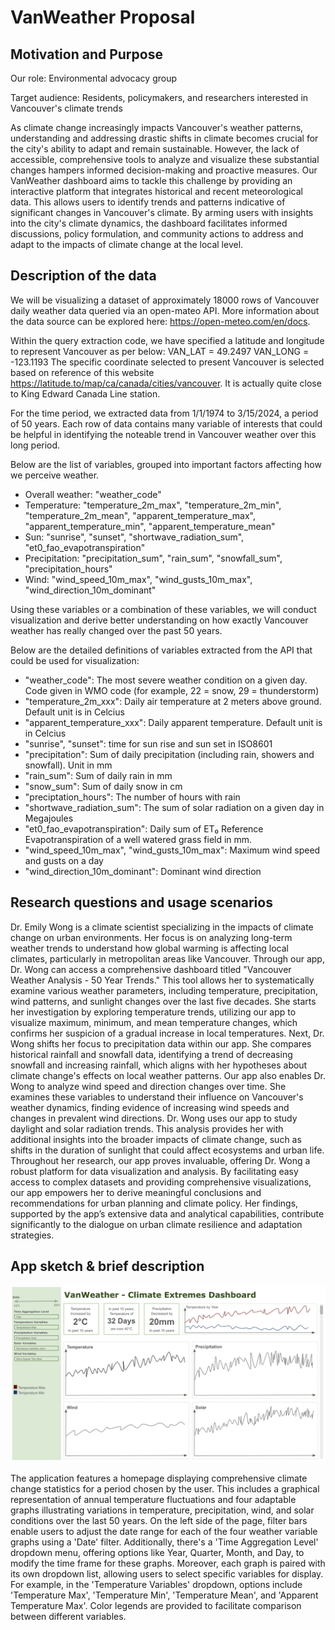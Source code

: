 # VanWeather Proposal

## Motivation and Purpose

Our role: Environmental advocacy group

Target audience: Residents, policymakers, and researchers interested in Vancouver's climate trends

As climate change increasingly impacts Vancouver's weather patterns, understanding and addressing drastic shifts in climate becomes crucial for the city's ability to adapt and remain sustainable. However, the lack of accessible, comprehensive tools to analyze and visualize these substantial changes hampers informed decision-making and proactive measures. Our VanWeather dashboard aims to tackle this challenge by providing an interactive platform that integrates historical and recent meteorological data. This allows users to identify trends and patterns indicative of significant changes in Vancouver's climate. By arming users with insights into the city's climate dynamics, the dashboard facilitates informed discussions, policy formulation, and community actions to address and adapt to the impacts of climate change at the local level.


## Description of the data

We will be visualizing a dataset of approximately 18000 rows of Vancouver daily weather data queried via an open-mateo 
API. More information about the data source can be explored here: https://open-meteo.com/en/docs.

Within the query extraction code, we have specified a latitude and longitude to represent Vancouver as per below:
VAN_LAT = 49.2497
VAN_LONG = -123.1193
The specific coordinate selected to present Vancouver is selected based on reference of this website 
https://latitude.to/map/ca/canada/cities/vancouver. It is actually quite close to King Edward Canada Line station. 

For the time period, we extracted data from 1/1/1974 to 3/15/2024, a period of 50 years. Each row of data contains 
many variable of interests that could be helpful in identifying the noteable trend in Vancouver weather over this long 
period. 

Below are the list of variables, grouped into important factors affecting how we perceive weather.
- Overall weather: "weather_code"
- Temperature: "temperature_2m_max", "temperature_2m_min", "temperature_2m_mean", "apparent_temperature_max", "apparent_temperature_min", "apparent_temperature_mean"
- Sun: "sunrise", "sunset", "shortwave_radiation_sum", "et0_fao_evapotranspiration"
- Precipitation: "precipitation_sum", "rain_sum", "snowfall_sum", "precipitation_hours"
- Wind: "wind_speed_10m_max", "wind_gusts_10m_max", "wind_direction_10m_dominant"

Using these variables or a combination of these variables, we will conduct visualization and derive better understanding 
on how exactly Vancouver weather has really changed over the past 50 years. 

Below are the detailed definitions of variables extracted from the API that could be used for visualization:
- "weather_code": The most severe weather condition on a given day. Code given in WMO code (for example, 22 = snow, 29 = thunderstorm)
- "temperature_2m_xxx": Daily air temperature at 2 meters above ground. Default unit is in Celcius
- "apparent_temperature_xxx": Daily apparent temperature. Default unit is in Celcius
- "sunrise", "sunset": time for sun rise and sun set in ISO8601
- "precipitation": Sum of daily precipitation (including rain, showers and snowfall). Unit in mm 
- "rain_sum": Sum of daily rain in mm
- "snow_sum": Sum of daily snow in cm
- "preciptation_hours": The number of hours with rain
- "shortwave_radiation_sum": 	The sum of solar radiation on a given day in Megajoules
- "et0_fao_evapotranspiration": Daily sum of ET₀ Reference Evapotranspiration of a well watered grass field in mm. 
- "wind_speed_10m_max", "wind_gusts_10m_max": Maximum wind speed and gusts on a day
- "wind_direction_10m_dominant": Dominant wind direction


## Research questions and usage scenarios

Dr. Emily Wong is a climate scientist specializing in the impacts of climate change on urban environments. Her focus is on analyzing long-term weather trends to understand how global warming is affecting local climates, particularly in metropolitan areas like Vancouver.
Through our app, Dr. Wong can access a comprehensive dashboard titled "Vancouver Weather Analysis - 50 Year Trends." This tool allows her to systematically examine various weather parameters, including temperature, precipitation, wind patterns, and sunlight changes over the last five decades. She starts her investigation by exploring temperature trends, utilizing our app to visualize maximum, minimum, and mean temperature changes, which confirms her suspicion of a gradual increase in local temperatures.
Next, Dr. Wong shifts her focus to precipitation data within our app. She compares historical rainfall and snowfall data, identifying a trend of decreasing snowfall and increasing rainfall, which aligns with her hypotheses about climate change's effects on local weather patterns.
Our app also enables Dr. Wong to analyze wind speed and direction changes over time. She examines these variables to understand their influence on Vancouver's weather dynamics, finding evidence of increasing wind speeds and changes in prevalent wind directions.
Dr. Wong uses our app to study daylight and solar radiation trends. This analysis provides her with additional insights into the broader impacts of climate change, such as shifts in the duration of sunlight that could affect ecosystems and urban life.
Throughout her research, our app proves invaluable, offering Dr. Wong a robust platform for data visualization and analysis. By facilitating easy access to complex datasets and providing comprehensive visualizations, our app empowers her to derive meaningful conclusions and recommendations for urban planning and climate policy. Her findings, supported by the app’s extensive data and analytical capabilities, contribute significantly to the dialogue on urban climate resilience and adaptation strategies.


## App sketch & brief description

![](../img/sketch.png "App Sketch")

The application features a homepage displaying comprehensive climate change statistics for a period chosen by the user. This includes a graphical representation of annual temperature fluctuations and four adaptable graphs illustrating variations in temperature, precipitation, wind, and solar conditions over the last 50 years. On the left side of the page, filter bars enable users to adjust the date range for each of the four weather variable graphs using a 'Date' filter. Additionally, there's a 'Time Aggregation Level' dropdown menu, offering options like Year, Quarter, Month, and Day, to modify the time frame for these graphs. Moreover, each graph is paired with its own dropdown list, allowing users to select specific variables for display. For example, in the 'Temperature Variables' dropdown, options include 'Temperature Max', 'Temperature Min', 'Temperature Mean', and 'Apparent Temperature Max'. Color legends are provided to facilitate comparison between different variables.